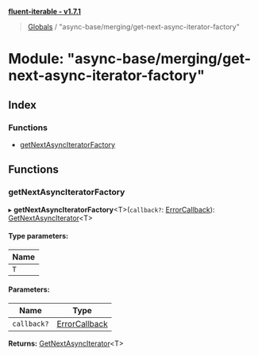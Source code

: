 **[fluent-iterable - v1.7.1](../README.md)**

> [Globals](../README.md) / "async-base/merging/get-next-async-iterator-factory"

# Module: "async-base/merging/get-next-async-iterator-factory"

## Index

### Functions

* [getNextAsyncIteratorFactory](_async_base_merging_get_next_async_iterator_factory_.md#getnextasynciteratorfactory)

## Functions

### getNextAsyncIteratorFactory

▸ **getNextAsyncIteratorFactory**\<T>(`callback?`: [ErrorCallback](../interfaces/_types_base_.errorcallback.md)): [GetNextAsyncIterator](../interfaces/_async_base_merging_merge_types_.getnextasynciterator.md)\<T>

#### Type parameters:

Name |
------ |
`T` |

#### Parameters:

Name | Type |
------ | ------ |
`callback?` | [ErrorCallback](../interfaces/_types_base_.errorcallback.md) |

**Returns:** [GetNextAsyncIterator](../interfaces/_async_base_merging_merge_types_.getnextasynciterator.md)\<T>
